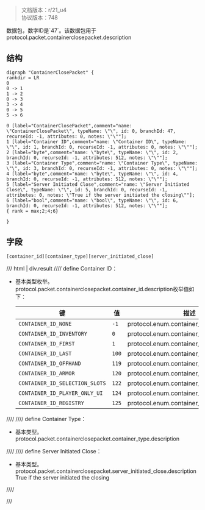 # <!-- md:samp ContainerClosePacket -->

> 文档版本：r/21_u4<br/>协议版本：748

<!-- md:samp ContainerClosePacket -->数据包，数字ID是`47`。该数据包用于protocol.packet.containerclosepacket.description

## 结构

```viz
digraph "ContainerClosePacket" {
rankdir = LR
0
0 -> 1
1 -> 2
0 -> 3
3 -> 4
0 -> 5
5 -> 6

0 [label="ContainerClosePacket",comment="name: \"ContainerClosePacket\", typeName: \"\", id: 0, branchId: 47, recurseId: -1, attributes: 0, notes: \"\""];
1 [label="Container ID",comment="name: \"Container ID\", typeName: \"\", id: 1, branchId: 0, recurseId: -1, attributes: 0, notes: \"\""];
2 [label="byte",comment="name: \"byte\", typeName: \"\", id: 2, branchId: 0, recurseId: -1, attributes: 512, notes: \"\""];
3 [label="Container Type",comment="name: \"Container Type\", typeName: \"\", id: 3, branchId: 0, recurseId: -1, attributes: 0, notes: \"\""];
4 [label="byte",comment="name: \"byte\", typeName: \"\", id: 4, branchId: 0, recurseId: -1, attributes: 512, notes: \"\""];
5 [label="Server Initiated Close",comment="name: \"Server Initiated Close\", typeName: \"\", id: 5, branchId: 0, recurseId: -1, attributes: 0, notes: \"True if the server initiated the closing\""];
6 [label="bool",comment="name: \"bool\", typeName: \"\", id: 6, branchId: 0, recurseId: -1, attributes: 512, notes: \"\""];
{ rank = max;2;4;6}

}

```

## 字段

```title='ContainerClosePacket'
[container_id][container_type][server_initiated_close]
```

/// html | div.result
//// define
Container ID：<!-- md:samp byte -->

- 基本类型枚举。protocol.packet.containerclosepacket.container_id.description枚举值如下：

  |键|值|描述|
  |---|---|---|
  |`CONTAINER_ID_NONE`|`-1`|protocol.enum.container_id_none|
  |`CONTAINER_ID_INVENTORY`|`0`|protocol.enum.container_id_inventory|
  |`CONTAINER_ID_FIRST`|`1`|protocol.enum.container_id_first|
  |`CONTAINER_ID_LAST`|`100`|protocol.enum.container_id_last|
  |`CONTAINER_ID_OFFHAND`|`119`|protocol.enum.container_id_offhand|
  |`CONTAINER_ID_ARMOR`|`120`|protocol.enum.container_id_armor|
  |`CONTAINER_ID_SELECTION_SLOTS`|`122`|protocol.enum.container_id_selection_slots|
  |`CONTAINER_ID_PLAYER_ONLY_UI`|`124`|protocol.enum.container_id_player_only_ui|
  |`CONTAINER_ID_REGISTRY`|`125`|protocol.enum.container_id_registry|



////
//// define
Container Type：<!-- md:samp byte -->

- 基本类型。protocol.packet.containerclosepacket.container_type.description


////
//// define
Server Initiated Close：<!-- md:samp bool -->

- 基本类型。protocol.packet.containerclosepacket.server_initiated_close.descriptionTrue if the server initiated the closing


////

///

